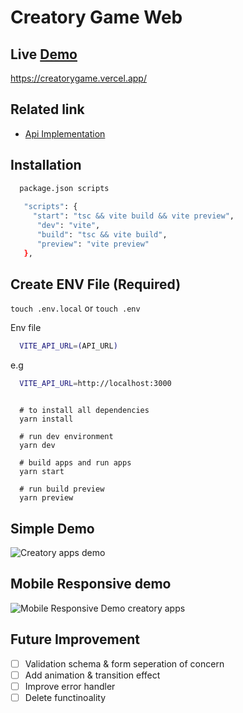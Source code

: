 # Creatory Game Web

## Live [Demo](https://creatorygame.vercel.app/)

https://creatorygame.vercel.app/

## Related link 

- [Api Implementation](https://github.com/bryantobing12/creatorygame-api)

## Installation

```sh
  package.json scripts
  
   "scripts": {
     "start": "tsc && vite build && vite preview",
      "dev": "vite",
      "build": "tsc && vite build",
      "preview": "vite preview"
   },
```

## Create ENV File (Required)

`touch .env.local` or `touch .env`

Env file

```sh
  VITE_API_URL=(API_URL)
``` 
  e.g 
```sh
  VITE_API_URL=http://localhost:3000
```


```

  # to install all dependencies
  yarn install
  
  # run dev environment
  yarn dev
  
  # build apps and run apps
  yarn start
  
  # run build preview
  yarn preview
```

## Simple Demo

![Creatory apps demo](https://media.giphy.com/media/wUkpbXFXDhmkkY2z8q/giphy.gif)

## Mobile Responsive demo

![Mobile Responsive Demo creatory apps](https://res.cloudinary.com/itdel/image/upload/v1640534016/Screen_Shot_2021-12-26_at_22.53.24_epsha9.png)



## Future Improvement
- [ ] Validation schema & form seperation of concern
- [ ] Add animation & transition effect
- [ ] Improve error handler
- [ ] Delete functinoality
